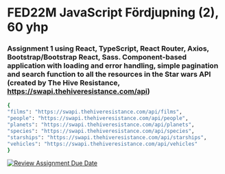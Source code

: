 # FED22M JavaScript Fördjupning (2), 60 yhp
### Assignment 1 using React, TypeScript, React Router, Axios, Bootstrap/Bootstrap React, Sass. Component-based application with loading and error handling, simple pagination and search function to all the resources in the Star wars API (created by The Hive Resistance, https://swapi.thehiveresistance.com/api)

```zsh
{
"films": "https://swapi.thehiveresistance.com/api/films",
"people": "https://swapi.thehiveresistance.com/api/people",
"planets": "https://swapi.thehiveresistance.com/api/planets",
"species": "https://swapi.thehiveresistance.com/api/species",
"starships": "https://swapi.thehiveresistance.com/api/starships",
"vehicles": "https://swapi.thehiveresistance.com/api/vehicles"
}
```

[![Review Assignment Due Date](https://classroom.github.com/assets/deadline-readme-button-24ddc0f5d75046c5622901739e7c5dd533143b0c8e959d652212380cedb1ea36.svg)](https://classroom.github.com/a/pvuM8Ryj)